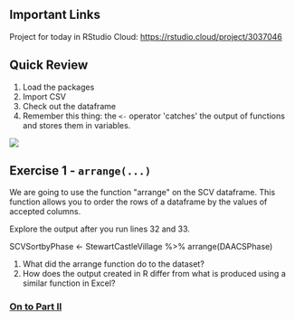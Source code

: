 ## Important Links
Project for today in RStudio Cloud: https://rstudio.cloud/project/3037046

## Quick Review
1. Load the packages
2. Import CSV
3. Check out the dataframe
4. Remember this thing: the `<-` operator 'catches' the output of functions and stores them in variables.

![](https://github.com/alonzi/DAACS-Intro-to-R/blob/main/r-pac-man.jpg)

## Exercise 1 - `arrange(...)`
We are going to use the function "arrange" on the SCV dataframe. This function allows you to order the rows
of a dataframe by the values of accepted columns.

Explore the output after you run lines 32 and 33.  

SCVSortbyPhase <- StewartCastleVillage %>%
  arrange(DAACSPhase)
  
1. What did the arrange function do to the dataset?
2. How does the output created in R differ from what is produced using a similar function in Excel?

### [On to Part II](https://github.com/DAACS-Research-Consortium/DAACS-Open-Academy/blob/main/FSS2021/Workshop3/Part_II.md)

